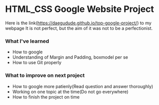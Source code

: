 # HTML_CSS Google Website Project

Here is the link(https://daegudude.github.io/top-google-project/) to my webpage
It is not perfect, but the aim of it was not to be
a perfectionist.


### What I've learned

* How to google
* Understanding of Margin and Padding, boxmodel per se
* How to use Git properly


### What to improve on next project

* How to google more patienly(Read question and answer thoroughly)
* Working on one topic at the time(Do not go everywhere)
* How to finish the project on time
